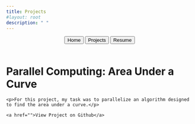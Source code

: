 ```yaml
---
title: Projects
#layout: root
description: " "
---
```


<div class="menu" style="text-align: center;">
  <a href="index.html"><button>Home</button></a>
  <a href="projects.html"><button class="selected">Projects</button></a>
  <a href="resume.html"><button>Resume</button></a>
</div>

<br>

<div id="AreaUnderCurve">
    <h1>Parallel Computing: Area Under a Curve</h1>

    <p>For this project, my task was to parallelize an algorithm designed to find the area under a curve.</p>

    <a href="">View Project on Github</a>
</div>

<div>
  
</div>

<!---
  <div>
      <h1>Card Game: Javascript</h1>

        <p>I made this in-browser game.</p>

        <a href="card.html"><button>Play</button></a>
      <p></p>
  </div>
--->